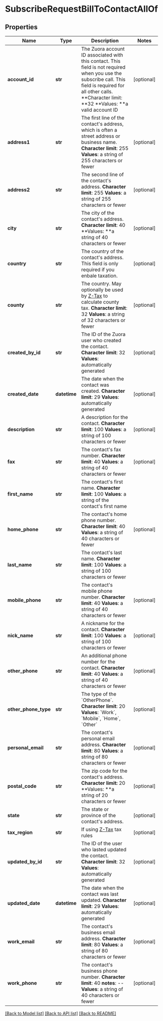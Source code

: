 # SubscribeRequestBillToContactAllOf

## Properties
Name | Type | Description | Notes
------------ | ------------- | ------------- | -------------
**account_id** | **str** |  The Zuora account ID associated with this contact. This field is not required when you use the subscribe call. This field is required for all other calls. **Character limit: **32 **Values: **a valid account ID  | [optional] 
**address1** | **str** |  The first line of the contact&#39;s address, which is often a street address or business name.   **Character limit**: 255   **Values**: a string of 255 characters or fewer  | [optional] 
**address2** | **str** |  The second line of the contact&#39;s address.   **Character limit**: 255   **Values**: a string of 255 characters or fewer  | [optional] 
**city** | **str** |  The city of the contact&#39;s address.   **Character limit**: 40 **Values: **a string of 40 characters or fewer  | [optional] 
**country** | **str** |  The country of the contact&#39;s address. This field is only required if you enbale taxation.  | [optional] 
**county** | **str** |  The country. May optionally be used by [Z-Tax](/C_Zuora_User_Guides/A_Billing_and_Payments/I_Taxes/Z-Tax) to calculate county tax.   **Character limit**: 32   **Values**: a string of 32 characters or fewer  | [optional] 
**created_by_id** | **str** | The ID of the Zuora user who created the contact.  **Character limit**: 32   **Values**: automatically generated  | [optional] 
**created_date** | **datetime** | The date when the contact was created.  **Character limit**: 29   **Values**: automatically generated  | [optional] 
**description** | **str** |  A description for the contact.   **Character limit**: 100   **Values**: a string of 100 characters or fewer  | [optional] 
**fax** | **str** |  The contact&#39;s fax number.   **Character limit**: 40   **Values**: a string of 40 characters or fewer  | [optional] 
**first_name** | **str** |  The contact&#39;s first name.   **Character limit**: 100   **Values**: a string of the contact&#39;s first name  | 
**home_phone** | **str** |  The contact&#39;s home phone number.   **Character limit**: 40   **Values**: a string of 40 characters or fewer  | [optional] 
**last_name** | **str** |  The contact&#39;s last name.   **Character limit**: 100   **Values**: a string of 100 characters or fewer  | 
**mobile_phone** | **str** |  The contact&#39;s mobile phone number.   **Character limit**: 40   **Values**: a string of 40 characters or fewer  | [optional] 
**nick_name** | **str** |  A nickname for the contact.   **Character limit**: 100   **Values**: a string of 100 characters or fewer  | [optional] 
**other_phone** | **str** |  An additional phone number for the contact.   **Character limit**: 40   **Values**: a string of 40 characters or fewer  | [optional] 
**other_phone_type** | **str** | The type of the &#x60;OtherPhone&#x60;.  **Character limit**: 20   **Values**: &#x60;Work&#x60;, &#x60;Mobile&#x60;, &#x60;Home&#x60;, &#x60;Other&#x60;  | [optional] 
**personal_email** | **str** |  The contact&#39;s personal email address.   **Character limit**: 80   **Values**: a string of 80 characters or fewer  | [optional] 
**postal_code** | **str** |  The zip code for the contact&#39;s address. **Character limit:** 20 **Values: **a string of 20 characters or fewer  | [optional] 
**state** | **str** |  The state or province of the contact&#39;s address.  | [optional] 
**tax_region** | **str** | If using [Z-Tax](https://knowledgecenter.zuora.com/CB_Billing/J_Billing_Operations/L_Taxes/A_Z-Tax) tax rules  | [optional] 
**updated_by_id** | **str** |  The ID of the user who lasted updated the contact.   **Character limit**: 32   **Values**: automatically generated  | [optional] 
**updated_date** | **datetime** |  The date when the contact was last updated.   **Character limit**: 29   **Values**: automatically generated  | [optional] 
**work_email** | **str** |  The contact&#39;s business email address.   **Character limit**: 80   **Values**: a string of 80 characters or fewer  | [optional] 
**work_phone** | **str** |  The contact&#39;s business phone number.   **Character limit**: 40 **notes**: --   **Values**: a string of 40 characters or fewer  | [optional] 

[[Back to Model list]](../README.md#documentation-for-models) [[Back to API list]](../README.md#documentation-for-api-endpoints) [[Back to README]](../README.md)


